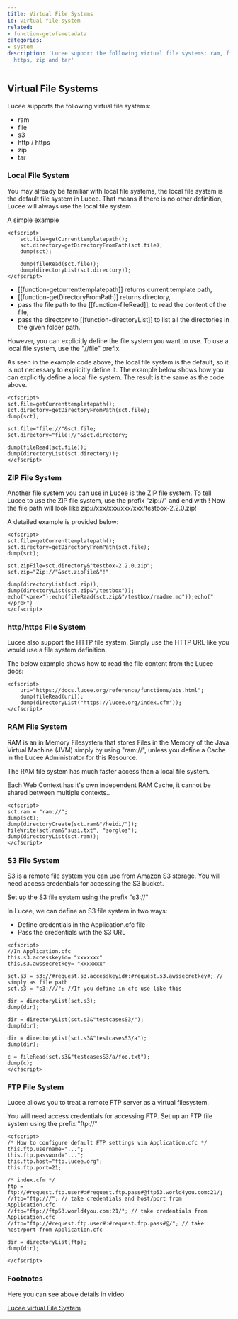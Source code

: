 ```yaml
---
title: Virtual File Systems
id: virtual-file-system
related:
- function-getvfsmetadata
categories:
- system
description: 'Lucee support the following virtual file systems: ram, file, s3, http,
  https, zip and tar'
---
```


## Virtual File Systems ##

Lucee supports the following virtual file systems: 

- ram 
- file 
- s3 
- http / https 
- zip 
- tar

### Local File System ###

You may already be familiar with local file systems, the local file system is the default file system in Lucee. 
That means if there is no other definition, Lucee will always use the local file system.

A simple example

```lucee
<cfscript>
	sct.file=getCurrenttemplatepath();
	sct.directory=getDirectoryFromPath(sct.file);
	dump(sct);

	dump(fileRead(sct.file));
	dump(directoryList(sct.directory));
</cfscript>
```

* [[function-getcurrenttemplatepath]] returns current template path,
* [[function-getDirectoryFromPath]] returns directory,
* pass the file path to the [[function-fileRead]], to read the content of the file,
* pass the directory to [[function-directoryList]] to list all the directories in the given folder path.

However, you can explicitly define the file system you want to use. To use a local file system, use the "//file" prefix.

As seen in the example code above, the local file system is the default, so it is not necessary to explicitly define it. The example below shows how you can explicitly define a local file system. The result is the same as the code above.

```lucee
<cfscript>
sct.file=getCurrenttemplatepath();
sct.directory=getDirectoryFromPath(sct.file);
dump(sct);

sct.file="file://"&sct.file;
sct.directory="file://"&sct.directory;

dump(fileRead(sct.file));
dump(directoryList(sct.directory));
</cfscript>
```

### ZIP File System ###

Another file system you can use in Lucee is the ZIP file system.
To tell Lucee to use the ZIP file system, use the prefix "zip://" and end with !
Now the file path will look like zip://xxx/xxx/xxx/xxx/testbox-2.2.0.zip!

A detailed example is provided below:

```lucee
<cfscript>
sct.file=getCurrenttemplatepath();
sct.directory=getDirectoryFromPath(sct.file);
dump(sct);

sct.zipFile=sct.directory&"testbox-2.2.0.zip";
sct.zip="Zip://"&sct.zipFile&"!"

dump(directoryList(sct.zip));
dump(directoryList(sct.zip&"/testbox"));
echo("<pre>");echo(fileRead(sct.zip&"/testbox/readme.md"));echo("</pre>")
</cfscript>
```

### http/https File System ###

Lucee also support the HTTP file system. Simply use the HTTP URL like you would use a file system definition.

The below example shows how to read the file content from the Lucee docs:

```lucee
<cfscript>
	uri="https://docs.lucee.org/reference/functions/abs.html";
	dump(fileRead(uri));
	dump(directoryList("https://lucee.org/index.cfm"));
</cfscript>
```

### RAM File System ###

RAM is an in Memory Filesystem that stores Files in the Memory of the Java Virtual Machine (JVM) simply by using "ram://",
unless you define a Cache in the Lucee Administrator for this Resource. 

The RAM file system has much faster access than a local file system.

Each Web Context has it's own independent RAM Cache, it cannot be shared between multiple contexts..

```lucee
<cfscript>
sct.ram = "ram://";
dump(sct);
dump(directoryCreate(sct.ram&"/heidi/"));
fileWrite(sct.ram&"susi.txt", "sorglos");
dump(directoryList(sct.ram));
</cfscript>
```

### S3 File System ###

S3 is a remote file system you can use from Amazon S3 storage. You will need access credentials for accessing the S3 bucket. 

Set up the S3 file system using the prefix "s3://"

In Lucee, we can define an S3 file system in two ways:

* Define credentials in the Application.cfc file
* Pass the credentials with the S3 URL

```lucee
<cfscript>
//In Application.cfc
this.s3.accesskeyid= "xxxxxxx"
this.s3.awssecretkey= "xxxxxxx"

sct.s3 = s3://#request.s3.accesskeyid#:#request.s3.awssecretkey#; // simply as file path
sct.s3 = "s3:///"; //If you define in cfc use like this

dir = directoryList(sct.s3);
dump(dir);

dir = directoryList(sct.s3&"testcasesS3/");
dump(dir);

dir = directoryList(sct.s3&"testcasesS3/a");
dump(dir);

c = fileRead(sct.s3&"testcasesS3/a/foo.txt");
dump(c);
</cfscript>
```

### FTP File System ###

 Lucee allows you to treat a remote FTP server as a virtual filesystem.

 You will need access credentials for accessing FTP. Set up an FTP file system using the prefix "ftp://"

```lucee
<cfscript>
/* How to configure default FTP settings via Application.cfc */ 
this.ftp.username="..."; 
this.ftp.password="..."; 
this.ftp.host="ftp.lucee.org"; 
this.ftp.port=21;

/* index.cfm */
ftp = ftp://#request.ftp.user#:#request.ftp.pass#@ftp53.world4you.com:21/;
//ftp="ftp:///"; // take credentials and host/port from Application.cfc
//ftp="ftp://ftp53.world4you.com:21/"; // take credentials from Application.cfc
//ftp="ftp://#request.ftp.user#:#request.ftp.pass#@/"; // take host/port from Application.cfc

dir = directoryList(ftp);
dump(dir);

</cfscript>
```

### Footnotes ###

Here you can see above details in video

[Lucee virtual File System](https://www.youtube.com/watch?time_continue=693&v=AzUNVYrbWiQ)

